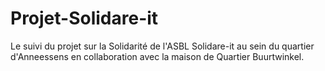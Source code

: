 # Projet-Solidare-it
Le suivi du projet sur la Solidarité de l'ASBL Solidare-it au sein du quartier d'Anneessens en collaboration avec la maison de Quartier Buurtwinkel.
